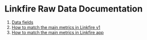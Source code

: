 # Linkfire Raw Data Documentation

1. [Data fields](https://github.com/GetLinkfire/raw-data/wiki/Data-fields)
2. [How to match the main metrics in Linkfire v1](https://github.com/GetLinkfire/raw-data/wiki/How-to-match-the-main-metrics-in-Linkfire-v1)
3. [How to match the main metrics in Linkfire app](https://github.com/GetLinkfire/raw-data/wiki/How-to-match-the-main-metrics-in-Linkfire-app)
